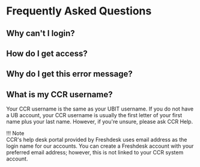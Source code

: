 # Frequently Asked Questions

## Why can't I login?

## How do I get access?

## Why do I get this error message?

## What is my CCR username?

Your CCR username is the same as your UBIT username.  If you do not have a UB account, your CCR username is usually the first letter of your first name plus your last name.  However, if you're unsure, please ask CCR Help.

!!! Note  
    CCR's help desk portal provided by Freshdesk uses email address as the login name for our accounts.  You can create a Freshdesk account with your preferred email address; however, this is not linked to your CCR system account.  
